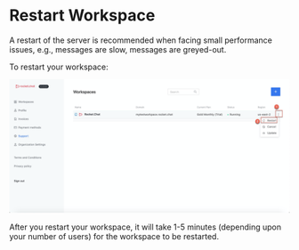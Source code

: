 # Restart Workspace

A restart of the server is recommended when facing small performance issues, e.g., messages are slow, messages are greyed-out.

To restart your workspace: 

![](../../../../.gitbook/assets/image%20%28203%29.png)

After you restart your workspace, it will take 1-5 minutes \(depending upon your number of users\) for the workspace to be restarted.

